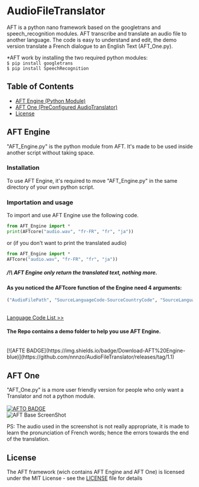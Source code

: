 # AudioFileTranslator
AFT is a python nano framework based on the googletrans and speech_recognition modules. AFT transcribe and translate an audio file to another language. The code is easy to understand and edit, the demo version translate a French dialogue to an English Text (AFT_One.py).

*AFT work by installing the two required python modules:
</br>`$ pip install googletrans`
</br>`$ pip install SpeechRecognition`

## Table of Contents

- [AFT Engine (Python Module)](#AFT-Engine)
- [AFT One (PreConfigured AudioTranslator)](#AFT-One)
- [License](#license)


## AFT Engine
"AFT_Engine.py" is the python module from AFT. It's made to be used inside another script without taking space.
### Installation
To use AFT Engine, it's required to move "AFT_Engine.py" in the same directory of your own python script.
### Importation and usage
To import and use AFT Engine use the following code.</br>
```python
from AFT_Engine import *
print(AFTcore("audio.wav", "fr-FR", "fr", "ja"))
```
or (if you don't want to print the translated audio)</br>
```python
from AFT_Engine import *
AFTcore("audio.wav", "fr-FR", "fr", "ja"))
```
##### /!\ AFT Engine only return the translated text, nothing more.
#### As you noticed the AFTcore function of the Engine need 4 arguments: </br> 
```python
("AudioFilePath", "SourceLanguageCode-SourceCountryCode", "SourceLanguageCode", "DestinationLanguageCode")
```
</br>[Language Code List >>](https://cloud.google.com/translate/docs/languages "Language Code List")</br>
#### The Repo contains a demo folder to help you use AFT Engine.
</br>
[![AFTE BADGE](https://img.shields.io/badge/Download-AFT%20Engine-blue)](https://github.com/nnnzo/AudioFileTranslator/releases/tag/1.1)

</br>

## AFT One 
"AFT_One.py" is a more user friendly version for people who only want a Translator and not a python module. </br> </br>
[![AFTO BADGE](https://img.shields.io/badge/Download-AFT%20One-yellow)](https://github.com/nnnzo/AudioFileTranslator/releases/tag/1.0)
</br>
![AFT Base ScreenShot](https://raw.githubusercontent.com/nnnzo/Ressources/master/img/Capture%20d%E2%80%99e%CC%81cran%202020-08-02%20a%CC%80%2012.28.09.png)

PS: The audio used in the screenshot is not really appropriate, it is made to learn the pronunciation of French words; hence the errors towards the end of the translation.

## License

The AFT framework (wich contains AFT Engine and AFT One) is licensed under the MIT License - see the [LICENSE](LICENSE) file for details
